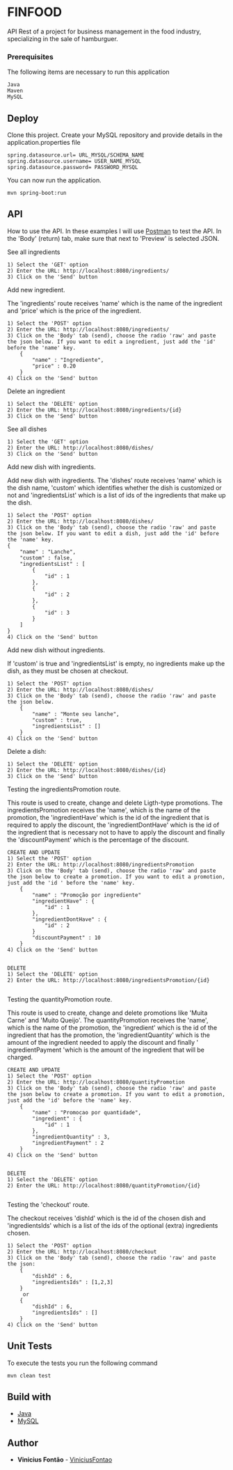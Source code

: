 # FINFOOD

API Rest of a project for business management in the food industry, specializing in the sale of hamburguer.

### Prerequisites

The following items are necessary to run this application

```
Java
Maven
MySQL

```

## Deploy

Clone this project.
Create your MySQL repository and provide details in the application.properties file

```
spring.datasource.url= URL_MYSQL/SCHEMA_NAME
spring.datasource.username= USER_NAME_MYSQL
spring.datasource.password= PASSWORD_MYSQL

```

You can now run the application.
```
mvn spring-boot:run
```

## API
How to use the API.
In these examples I will use [Postman](https://www.getpostman.com/) to test the API.
In the 'Body' (return) tab, make sure that next to 'Preview' is selected JSON.

See all ingredients
```
1) Select the 'GET' option
2) Enter the URL: http://localhost:8080/ingredients/
3) Click on the 'Send' button
```

Add new ingredient. 

The 'ingredients' route receives 'name' which is the name of the ingredient and 'price' which is the price of the ingredient.
```
1) Select the 'POST' option
2) Enter the URL: http://localhost:8080/ingredients/
3) Click on the 'Body' tab (send), choose the radio 'raw' and paste the json below. If you want to edit a ingredient, just add the 'id' before the 'name' key.
	{
		"name" : "Ingrediente",
		"price" : 0.20
	}
4) Click on the 'Send' button
```

Delete an ingredient
```
1) Select the 'DELETE' option
2) Enter the URL: http://localhost:8080/ingredients/{id}
3) Click on the 'Send' button
```

See all dishes
```
1) Select the 'GET' option
2) Enter the URL: http://localhost:8080/dishes/
3) Click on the 'Send' button
```

Add new dish with ingredients. 

Add new dish with ingredients. The 'dishes' route receives 'name' which is the dish name, 'custom' which identifies whether the dish is customized or not and 'ingredientsList' which is a list of ids of the ingredients that make up the dish.
```
1) Select the 'POST' option
2) Enter the URL: http://localhost:8080/dishes/
3) Click on the 'Body' tab (send), choose the radio 'raw' and paste the json below. If you want to edit a dish, just add the 'id' before the 'name' key.
{
	"name" : "Lanche",
	"custom" : false,
	"ingredientsList" : [
		{
			"id" : 1
		},
		{
			"id" : 2
		},
		{
			"id" : 3
		}
	]
}
4) Click on the 'Send' button
```

Add new dish without ingredients. 

If 'custom' is true and 'ingredientsList' is empty, no ingredients make up the dish, as they must be chosen at checkout.
```
1) Select the 'POST' option
2) Enter the URL: http://localhost:8080/dishes/
3) Click on the 'Body' tab (send), choose the radio 'raw' and paste the json below.
	{
		"name" : "Monte seu lanche",
		"custom" : true,
		"ingredientsList" : []
	}
4) Click on the 'Send' button
```

Delete a dish:
```
1) Select the 'DELETE' option
2) Enter the URL: http://localhost:8080/dishes/{id}
3) Click on the 'Send' button
```


Testing the ingredientsPromotion route. 

This route is used to create, change and delete Ligth-type promotions.
The ingredientsPromotion receives the 'name', which is the name of the promotion, the 'ingredientHave' which is the id of the ingredient that is required to apply the discount, the 'ingredientDontHave' which is the id of the ingredient that is necessary not to have to apply the discount and finally the 'discountPayment' which is the percentage of the discount.
```
CREATE AND UPDATE
1) Select the 'POST' option
2) Enter the URL: http://localhost:8080/ingredientsPromotion
3) Click on the 'Body' tab (send), choose the radio 'raw' and paste the json below to create a promotion. If you want to edit a promotion, just add the 'id ' before the 'name' key.
	{
		"name" : "Promoção por ingrediente"
		"ingredientHave" : {
			"id" : 1
		},
		"ingredientDontHave" : {
			"id" : 2
		}
		"discountPayment" : 10
	}
4) Click on the 'Send' button


DELETE
1) Select the 'DELETE' option
2) Enter the URL: http://localhost:8080/ingredientsPromotion/{id}


```

Testing the quantityPromotion route. 

This route is used to create, change and delete promotions like 'Muita Carne' and 'Muito Queijo'.
The quantityPromotion receives the 'name', which is the name of the promotion, the 'ingredient' which is the id of the ingredient that has the promotion, the 'ingredientQuantity' which is the amount of the ingredient needed to apply the discount and finally ' ingredientPayment 'which is the amount of the ingredient that will be charged.
```
CREATE AND UPDATE
1) Select the 'POST' option
2) Enter the URL: http://localhost:8080/quantityPromotion
3) Click on the 'Body' tab (send), choose the radio 'raw' and paste the json below to create a promotion. If you want to edit a promotion, just add the 'id' before the 'name' key.
	{
		"name" : "Promocao por quantidade",
		"ingredient" : {
			"id" : 1
		},
		"ingredientQuantity" : 3,
		"ingredientPayment" : 2
	}
4) Click on the 'Send' button


DELETE
1) Select the 'DELETE' option
2) Enter the URL: http://localhost:8080/quantityPromotion/{id}


```


Testing the 'checkout' route. 

The checkout receives 'dishId' which is the id of the chosen dish and 'ingredientsIds' which is a list of the ids of the optional (extra) ingredients chosen.
```
1) Select the 'POST' option
2) Enter the URL: http://localhost:8080/checkout
3) Click on the 'Body' tab (send), choose the radio 'raw' and paste the json:
	{
		"dishId" : 6,
		"ingredientsIds" : [1,2,3]
	}
	 or
	{
		"dishId" : 6,
		"ingredientsIds" : []
	}
4) Click on the 'Send' button

```

## Unit Tests

To execute the tests you run the following command

```
mvn clean test

```


## Build with

* [Java](https://www.java.com/pt_BR/)
* [MySQL](https://www.mysql.com/)

## Author

* **Vinicius Fontão** -  [ViniciusFontao](https://github.com/viniciusfontao)